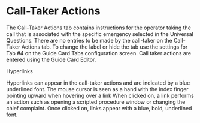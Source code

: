 # Call-Taker Actions

The Call-Taker Actions tab contains instructions for the operator taking the call that is associated with the specific emergency selected in the Universal Questions.  There are no entries to be made by the call-taker on the Call-Taker Actions tab.  To change the label or hide the tab use the settings for Tab #4 on the Guide Card Tabs configuration screen.  Call taker actions are entered using the Guide Card Editor.

Hyperlinks

Hyperlinks can appear in the call-taker actions and are indicated by a blue underlined font.  The mouse cursor is seen as a hand with the index finger pointing upward when hovering over a link  When clicked on, a link performs an action such as opening a scripted procedure window or changing the chief complaint.  Once clicked on, links appear with a blue, bold, underlined font.
